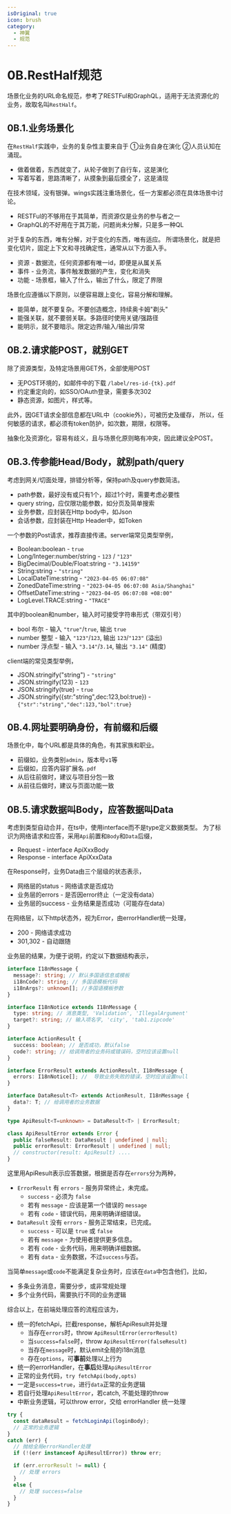 ```yaml
---
isOriginal: true
icon: brush
category:
  - 神翼
  - 规范
---
```


# 0B.RestHalf规范

场景化业务的URL命名规范，参考了RESTFul和GraphQL，适用于无法资源化的业务，故取名叫`RestHalf`。

## 0B.1.业务场景化

在`RestHalf`实践中，业务的复杂性主要来自于 ①业务自身在演化 ②人员认知在涌现。

* 做着做着，东西就变了，从轮子做到了自行车，这是演化
* 写着写着，思路清晰了，从摸象到最后摸全了，这是涌现

在技术领域，没有银弹。wings实践注重场景化，任一方案都必须在具体场景中讨论。

* RESTFul的不够用在于其简单，而资源仅是业务的参与者之一
* GraphQL的不好用在于其万能，问题尚未分解，只是多一种QL

对于复杂的东西，唯有分解，对于变化的东西，唯有适应。
所谓场景化，就是把变化切片，固定上下文和寻找确定性，通常从以下方面入手。

* 资源 - 数据流，任何资源都有唯一id，即便是从属关系
* 事件 - 业务流，事件触发数据的产生，变化和消失
* 功能 - 场景框，输入了什么，输出了什么，限定了界限

场景化应遵循以下原则，以便容易跟上变化，容易分解和理解。

* 能简单，就不要复杂。不要创造概念，持续奥卡姆"剃头"
* 能强关联，就不要弱关联。多路径时使用关键/强路径
* 能明示，就不要暗示。限定边界/输入/输出/异常

## 0B.2.请求能POST，就别GET

除了资源类型，及特定场景用GET外，全部使用POST

* 无POST环境的，如邮件中的下载 `/label/res-id-{tk}.pdf`
* 约定重定向的，如SSO/OAuth登录，需要多次302
* 静态资源，如图片，样式等。

此外，因GET请求全部信息都在URL中（cookie外），可被历史及缓存，
所以，任何敏感的请求，都必须有token防护，如次数，期限，权限等。

抽象化及资源化，容易有歧义，且与场景化原则略有冲突，因此建议全POST。

## 0B.3.传参能Head/Body，就别path/query

考虑到网关/切面处理，排错分析等，保持path及query参数简洁。

* path参数，最好没有或只有1个，超过1个时，需要考虑必要性
* query string，应仅限功能参数，如分页及简单搜索
* 业务参数，应封装在Http body中，如Json
* 会话参数，应封装在Http Header中，如Token

一个参数的Post请求，推荐直接传递。server端常见类型举例，

* Boolean:boolean - `true`
* Long/Integer:number/string - `123` / `"123"`
* BigDecimal/Double/Float:string - `"3.14159"`
* String:string - `"string"`
* LocalDateTime:string - `"2023-04-05 06:07:08"`
* ZonedDateTime:string - `"2023-04-05 06:07:08 Asia/Shanghai"`
* OffsetDateTime:string - `"2023-04-05 06:07:08 +08:00"`
* LogLevel.TRACE:string - `"TRACE"`

其中的boolean和number，输入时可接受字符串形式（带双引号）

* bool 布尔 - 输入 `"true"`/`true`, 输出 `true`
* number 整型 - 输入 `"123"`/`123`, 输出 `123`/`"123"` (溢出)
* number 浮点型 - 输入 `"3.14"`/`3.14`, 输出 `"3.14"` (精度)

client端的常见类型举例，

* JSON.stringify("string") - `"string"`
* JSON.stringify(123) - `123`
* JSON.stringify(true) - `true`
* JSON.stringify({str:"string",dec:123,bol:true}) - `{"str":"string","dec":123,"bol":true}`

## 0B.4.网址要明确身份，有前缀和后缀

场景化中，每个URL都是具体的角色，有其家族和职业。

* 前缀如，业务类别`admin`，版本号`v1`等
* 后缀如，应答内容扩展名`.pdf`
* 从后往前做时，建议与项目分包一致
* 从前往后做时，建议与页面功能一致

## 0B.5.请求数据叫Body，应答数据叫Data

考虑到类型自动合并，在ts中，使用interface而不是type定义数据类型。
为了标识为网络请求和应答，采用`Api`前置和`Body`和`Data`后缀，

* Request - interface ApiXxxBody
* Response - interface ApiXxxData

在Response时，业务Data由三个层级的状态表示，

* 网络层的status - 网络请求是否成功
* 业务层的errors - 是否因error终止（一定没有data）
* 业务层的success - 业务结果是否成功（可能存在data）

在网络层，以下http状态外，视为Error，由errorHandler统一处理，

* 200 - 网络请求成功
* 301,302 - 自动跟随

业务层的结果，为便于说明，约定以下数据结构表示，

```ts
interface I18nMessage {
  message?: string; // 默认多国语信息或模板
  i18nCode?: string; // 多国语模板代码
  i18nArgs?: unknown[]; //多国语模板参数
}

interface I18nNotice extends I18nMessage {
  type: string; // 消息类型, 'Validation', 'IllegalArgument'
  target?: string; // 输入项名字, 'city', 'tab1.zipcode'
}

interface ActionResult {
  success: boolean; // 是否成功，默认false
  code?: string; // 给调用者的业务码或错误码，空时应该设置null
}

interface ErrorResult extends ActionResult, I18nMessage {
  errors: I18nNotice[]; //  导致业务失败的错误，空时应该设置null
}

interface DataResult<T> extends ActionResult, I18nMessage {
  data?: T; // 给调用者的业务数据
}

type ApiResult<T=unknown> = DataResult<T> | ErrorResult;

class ApiResultError extends Error {
  public falseResult: DataResult | undefined | null;
  public errorResult: ErrorResult | undefined | null;
  // constructor(result: ApiResult) ....
}
```

这里用ApiResult表示应答数据，根据是否存在`errors`分为两种，

* `ErrorResult` 有 `errors` -  服务异常终止，未完成。
  - `success` - 必须为 `false`
  - 若有 `message` - 应该是第一个错误的 `message`
  - 若有 `code` - 错误代码，用来明确详细错误。
* `DataResult` 没有 `errors` - 服务正常结束，已完成。
  - `success` - 可以是 `true` 或 `false`
  - 若有 `message` -  为使用者提供更多信息。
  - 若有 `code` - 业务代码，用来明确详细数据。
  - 若有 `data` - 业务数据，不过`success`与否。

当简单`message`或`code`不能满足复杂业务时，应该在`data`中包含他们，比如，

* 多条业务消息，需要分步，或非常规处理
* 多个业务代码，需要执行不同的业务逻辑

综合以上，在前端处理应答的流程应该为，

* 统一的fetchApi，拦截response，解析ApiResult并处理
  - 当存在`errors`时，throw `ApiResultError(errorResult)`
  - 当`success=false`时，throw `ApiResultError(falseResult)`
  - 当存在`message`时，默认emit全局的i18n消息
  - 存在`options`，可**事前**处理以上行为
* 统一的errorHandler，在**事后**处理`ApiResultError`
* 正常的业务代码，`try fetchApi(body,opts)`
* 一定是`success=true`，进行`data`正常的业务逻辑
* 若自行处理`ApiResultError`，若catch, 不能处理的throw
* 中断业务逻辑，可以throw error，交给 errorHandler 统一处理

```ts
try {
  const dataResult = fetchLoginApi(loginBody);
  // 正常的业务逻辑
}
catch (err) {
  // 抛给全局errorHandler处理
  if (!(err instanceof ApiResultError)) throw err;

  if (err.errorResult != null) {
    // 处理 errors
  }
  else {
    // 处理 success=false
  }
}
```
